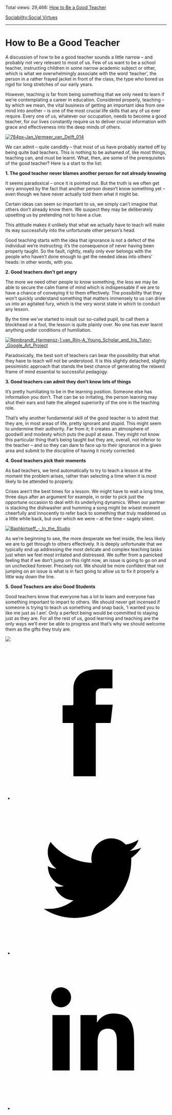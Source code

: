 Total views: 29,466: [How to Be a Good Teacher](https://www.theschooloflife.com/thebookoflife/how-to-be-a-good-teacher-2/)

[Sociability:](https://www.theschooloflife.com/thebookoflife/category/sociability/)[Social Virtues](https://www.theschooloflife.com/thebookoflife/category/sociability/social-virtues/)

* * *

# How to Be a Good Teacher
<style>
						.alignnone {
  display: block;
  margin-left: auto;
  margin-right: auto;
  align: center:
}

.addtoany_share_save_container {
display:none;
}

.wp-block-image {
		display: block;
  margin-left: auto;
  margin-right: auto;
  width: 50%;
}

.aligncenter {
display: block;
  margin-left: auto;
  margin-right: auto;
  align: center:
}

@media only screen and (max-width: 500px) {
  .wp-block-image {
		display: block;
  margin-left: auto;
  margin-right: auto;
  width: 100%;
} }

h1 {max-width: 600px !important;
}
.s18-single-post .content-area .site-main article .post-cat-header-display + .old-wrapper p {
    font-size: 1.200em
}
						</style>

A discussion of how to be a good teacher sounds a little narrow – and probably not very relevant to most of us. Few of us want to be a school teacher, instructing children in some narrow academic subject or other, which is what we overwhelmingly associate with the word ‘teacher’, the person in a rather frayed jacket in front of the class, the type who bored us rigid for long stretches of our early years.

However, teaching is far from being something that we only need to learn if we’re contemplating a career in education. Considered properly, teaching – by which we mean, the vital business of getting an important idea from one mind into another – is one of the most crucial life skills that any of us ever require. Every one of us, whatever our occupation, needs to become a good teacher, for our lives constantly require us to deliver crucial information with grace and effectiveness into the deep minds of others.

[![784px-Jan_Vermeer_van_Delft_014](https://www.theschooloflife.com/thebookoflife/wp-content/uploads/2017/03/784px-Jan_Vermeer_van_Delft_014.jpg)](http://www.thebookoflife.org/wp-content/uploads/2017/03/784px-Jan_Vermeer_van_Delft_014.jpg)

We can admit – quite candidly – that most of us have probably started off by being quite bad teachers. This is nothing to be ashamed of, like most things, teaching can, and must be learnt. What, then, are some of the prerequisites of the good teacher? Here is a start to the list:

**1. The good teacher never blames another person for not already knowing**

It seems paradoxical – once it is pointed out. But the truth is we often get very annoyed by the fact that another person doesn’t know something yet – even though we have never actually told them what it might be.

Certain ideas can seem so important to us, we simply can’t imagine that others don’t already know them. We suspect they may be deliberately upsetting us by pretending not to have a clue.

This attitude makes it unlikely that what we actually have to teach will make its way successfully into the unfortunate other person’s head.

Good teaching starts with the idea that ignorance is not a defect of the individual we’re instructing: it’s the consequence of never having been properly taught. So the fault, rightly, really only ever belongs with the people who haven’t done enough to get the needed ideas into others’ heads: in other words, with you.

**2. Good teachers don’t get angry**

The more we need other people to know something, the less we may be able to secure the calm frame of mind which is indispensable if we are to have a chance of conveying it to them effectively. The possibility that they won’t quickly understand something that matters immensely to us can drive us into an agitated fury, which is the very worst state in which to conduct any lesson.

By the time we’ve started to insult our so-called pupil, to call them a blockhead or a fool, the lesson is quite plainly over. No one has ever learnt anything under conditions of humiliation.

[![Rembrandt_Harmensz-1._van_Rijn_-_A_Young_Scholar_and_his_Tutor_-_Google_Art_Project](https://www.theschooloflife.com/thebookoflife/wp-content/uploads/2017/03/Rembrandt_Harmensz-1._van_Rijn_-_A_Young_Scholar_and_his_Tutor_-_Google_Art_Project.jpg)](http://www.thebookoflife.org/wp-content/uploads/2017/03/Rembrandt_Harmensz-1._van_Rijn_-_A_Young_Scholar_and_his_Tutor_-_Google_Art_Project.jpg)

Paradoxically, the best sort of teachers can bear the possibility that what they have to teach will not be understood. It is this slightly detached, slightly pessimistic approach that stands the best chance of generating the relaxed frame of mind essential to successful pedagogy.

**3. Good teachers can admit they don’t know lots of things**

It’s pretty humiliating to be in the learning position. Someone else has information you don’t. That can be so irritating, the person learning may shut their ears and hate the alleged superiority of the one in the teaching role.

That’s why another fundamental skill of the good teacher is to admit that they are, in most areas of life, pretty ignorant and stupid. This might seem to undermine their authority. Far from it; it creates an atmosphere of goodwill and modesty which puts the pupil at ease. They might not know this particular thing that’s being taught but they are, overall, not inferior to the teacher – and so they can dare to face up to their ignorance in a given area and submit to the discipline of having it nicely corrected.

**4. Good teachers pick their moments**

As bad teachers, we tend automatically to try to teach a lesson at the moment the problem arises, rather than selecting a time when it is most likely to be attended to properly.

Crises aren’t the best times for a lesson. We might have to wait a long time, three days after an argument for example, in order to pick just the opportune occasion to deal with its underlying dynamics. When our partner is stacking the dishwasher and humming a song might be wisest moment cheerfully and innocently to refer back to something that truly maddened us a little while back, but over which we were – at the time – sagely silent.

[![Bashkirtseff_-_In_the_Studio](https://www.theschooloflife.com/thebookoflife/wp-content/uploads/2017/03/Bashkirtseff_-_In_the_Studio.jpg)](http://www.thebookoflife.org/wp-content/uploads/2017/03/Bashkirtseff_-_In_the_Studio.jpg)

As we’re beginning to see, the more desperate we feel inside, the less likely we are to get through to others effectively. It is deeply unfortunate that we typically end up addressing the most delicate and complex teaching tasks just when we feel most irritated and distressed. We suffer from a panicked feeling that if we don’t jump on this right now, an issue is going to go on and on unchecked forever. Precisely not. We should be more confident that not jumping on an issue is what is in fact going to allow us to fix it properly a little way down the line.

**5. Good Teachers are also Good Students**

Good teachers know that everyone has a lot to learn and everyone has something important to impart to others. We should never get incensed if someone is trying to teach us something and snap back, ‘I wanted you to like me just as I am’. Only a perfect being would be committed to staying just as they are. For all the rest of us, good learning and teaching are the only ways we’ll ever be able to progress and that’s why we should welcome them as the gifts they truly are.

[![](https://img.youtube.com/vi/-FkvBA3U5lg/0.jpg)](https://www.youtube.com/embed/-FkvBA3U5lg '')
<style>
    .iframe-class { display: block !important; }
</style>

- [<svg xmlns="http://www.w3.org/2000/svg" viewbox="0 0 26 26"><title>Facebook</title>
                    <g>
                        <path d="M8.38,10H9.92c.2,0,.29,0,.29-.28,0-.82,0-1.64,0-2.46a3.05,3.05,0,0,1,2.57-3.15A7.22,7.22,0,0,1,14,3.95c.86,0,1.71,0,2.57,0h.25v3.2h-2A.85.85,0,0,0,14,8c0,.62,0,1.24,0,1.91h2.87L16.51,13H14v9H10.21V13H8.38Z"></path>
                    </g>
                </svg>](http://www.facebook.com/sharer/sharer.php?u=https://www.theschooloflife.com/thebookoflife/how-to-be-a-good-teacher-2/)
- [<svg xmlns="http://www.w3.org/2000/svg" viewbox="0 0 26 26"><title>Twitter</title>
                    <path d="M21.69,7.9a6.75,6.75,0,0,1-1.94.53,3.39,3.39,0,0,0,1.48-1.87,6.76,6.76,0,0,1-2.14.82,3.38,3.38,0,0,0-5.75,3.08,9.59,9.59,0,0,1-7-3.53,3.38,3.38,0,0,0,1,4.51A3.36,3.36,0,0,1,5.89,11v0A3.38,3.38,0,0,0,8.6,14.37a3.39,3.39,0,0,1-1.53.06,3.38,3.38,0,0,0,3.15,2.35A6.78,6.78,0,0,1,6,18.22a6.87,6.87,0,0,1-.81,0A9.6,9.6,0,0,0,20,10.08q0-.22,0-.44A6.86,6.86,0,0,0,21.69,7.9Z"></path>
                </svg>](http://twitter.com/share?url=https://www.theschooloflife.com/thebookoflife/how-to-be-a-good-teacher-2/&text=&via=theschooloflife)
- [<svg xmlns="http://www.w3.org/2000/svg" viewbox="0 0 26 26"><title>LinkedIn</title>
<path class="cls-2" d="M6.67,10H9.58v9.36H6.67ZM8.13,5.32A1.69,1.69,0,1,1,6.44,7,1.69,1.69,0,0,1,8.13,5.32"></path><path class="cls-2" d="M11.41,10H14.2v1.28h0A3.06,3.06,0,0,1,17,9.75c2.95,0,3.49,1.94,3.49,4.46v5.14H17.57V14.79c0-1.09,0-2.48-1.51-2.48s-1.75,1.18-1.75,2.4v4.63H11.41Z"></path></svg>](https://www.linkedin.com/shareArticle?mini=true&url=https://www.theschooloflife.com/thebookoflife/how-to-be-a-good-teacher-2/)
